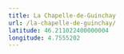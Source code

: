 ```yaml
---
title: La Chapelle-de-Guinchay
url: /la-chapelle-de-guinchay/
latitude: 46.211022400000004
longitude: 4.7555202
---
```

